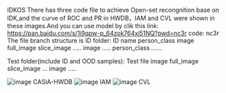 IDKOS
There has three code file to achieve Open-set recongnition base on IDK,and the curve of ROC and PR in HWDB，IAM and CVL were shown in these images.And you can use model by clik this link:
https://pan.baidu.com/s/1i9qpw-p_64zok764xi51NQ?pwd=nc3r 
code: nc3r
The file branch structure is
ID folder:
ID name
  person_class
      image
        full_image
        slice_image
        .....
      image
      .....
  person_class
      ......

Test folder(include ID and OOD samples):
Test file
  image
    full_image
    slice_image
    ...
  image
  .....


![image](https://github.com/user-attachments/assets/09fd6139-f75a-4d02-a253-60485b766f6a)
CASIA-HWDB
![image](https://github.com/user-attachments/assets/95de3f95-e22a-45be-b3b5-76ec2278e1b6)
IAM
![image](https://github.com/user-attachments/assets/c2f63b16-deb9-463a-a5ef-dcf00a7f1a2b)
CVL

